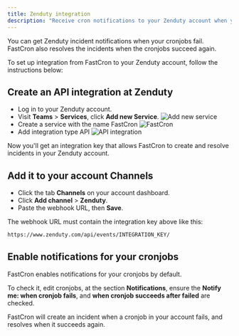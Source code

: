 ```yaml
---
title: Zenduty integration
description: "Receive cron notifications to your Zenduty account when your cronjobs fail or succeed."
---
```


You can get Zenduty incident notifications when your cronjobs fail.
FastCron also resolves the incidents when the cronjobs succeed again.

To set up integration from FastCron to your Zenduty account, follow the instructions below:

## Create an API integration at Zenduty
- Log in to your Zenduty account.
- Visit **Teams** > **Services**, click **Add new Service**.
![Add new service](/screenshots/zenduty/step1-services.png)
- Create a service with the name FastCron
![FastCron](/screenshots/zenduty/step2-fastcron.png)
- Add integration type API
![API integration](/screenshots/zenduty/step3-integration.png)

Now you'll get an integration key that allows FastCron to create and resolve incidents in your Zenduty account.

## Add it to your account Channels

- Click the tab **Channels** on your account dashboard.
- Click **Add channel** >  **Zenduty**.
- Paste the webhook URL, then **Save**.

The webhook URL must contain the integration key above like this:
```txt "INTEGRATION_KEY"
https://www.zenduty.com/api/events/INTEGRATION_KEY/
```

## Enable notifications for your cronjobs
FastCron enables notifications for your cronjobs by default.

To check it, edit cronjobs, at the section **Notifications**,
ensure the **Notify me: when cronjob fails**, and **when cronjob succeeds after failed** are checked.

FastCron will create an incident when a cronjob in your account fails, and resolves when it succeeds again.